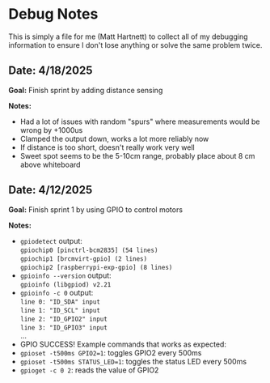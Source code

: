 # Debug Notes

This is simply a file for me (Matt Hartnett) to collect all of my debugging information to ensure I don't lose anything or solve the same problem twice.

## Date: 4/18/2025
**Goal:** Finish sprint by adding distance sensing

**Notes:**
* Had a lot of issues with random "spurs" where measurements would be wrong by +1000us
* Clamped the output down, works a lot more reliably now
* If distance is too short, doesn't really work very well
* Sweet spot seems to be the 5-10cm range, probably place about 8 cm above whiteboard

## Date: 4/12/2025
**Goal:** Finish sprint 1 by using GPIO to control motors

**Notes:**
* `gpiodetect` output: <br>
`gpiochip0 [pinctrl-bcm2835] (54 lines)` <br>
`gpiochip1 [brcmvirt-gpio] (2 lines)` <br>
`gpiochip2 [raspberrypi-exp-gpio] (8 lines)` <br>
* `gpioinfo --version` output:<br>
`gpioinfo (libgpiod) v2.21`
* `gpioinfo -c 0` output: <br>
`line 0: "ID_SDA" input` <br>
`line 1: "ID_SCL" input` <br>
`line 2: "ID_GPIO2" input` <br>
`line 3: "ID_GPIO3" input` <br>
...
* GPIO SUCCESS! Example commands that works as expected:
* `gpioset -t500ms GPIO2=1`: toggles GPIO2 every 500ms
* `gpioset -t500ms STATUS_LED=1`: toggles the status LED every 500ms
* `gpioget -c 0 2`: reads the value of GPIO2